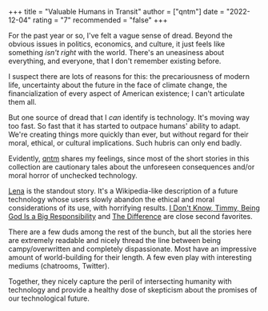 +++
title = "Valuable Humans in Transit"
author = ["qntm"]
date = "2022-12-04"
rating = "7"
recommended = "false"
+++

For the past year or so, I've felt a vague sense of dread. Beyond the obvious issues in politics, economics, and culture, it just feels like something *isn't right* with the world. There's an uneasiness about everything, and everyone, that I don't remember existing before.

I suspect there are lots of reasons for this: the precariousness of modern life, uncertainty about the future in the face of climate change, the financialization of every aspect of American existence; I can't articulate them all.

But one source of dread that I *can* identify is technology. It's moving way too fast. So fast that it has started to outpace humans' ability to adapt. We're creating things more quickly than ever, but without regard for their moral, ethical, or cultural implications. Such hubris can only end badly.

Evidently, [qntm](https://qntm.org) shares my feelings, since most of the short stories in this collection are cautionary tales about the unforeseen consequences and/or moral horror of unchecked technology.

[Lena](https://qntm.org/mmacevedo) is the standout story. It's a Wikipedia-like description of a future technology whose users slowly abandon the ethical and moral considerations of its use, with horrifying results. [I Don't Know, Timmy, Being God Is a Big Responsibility](https://qntm.org/responsibilit) and [The Difference](https://qntm.org/differenc) are close second favorites.

There are a few duds among the rest of the bunch, but all the stories here are extremely readable and nicely thread the line between being campy/overwritten and completely dispassionate. Most have an impressive amount of world-building for their length. A few even play with interesting mediums (chatrooms, Twitter).

Together, they nicely capture the peril of intersecting humanity with technology and provide a healthy dose of skepticism about the promises of our technological future.
